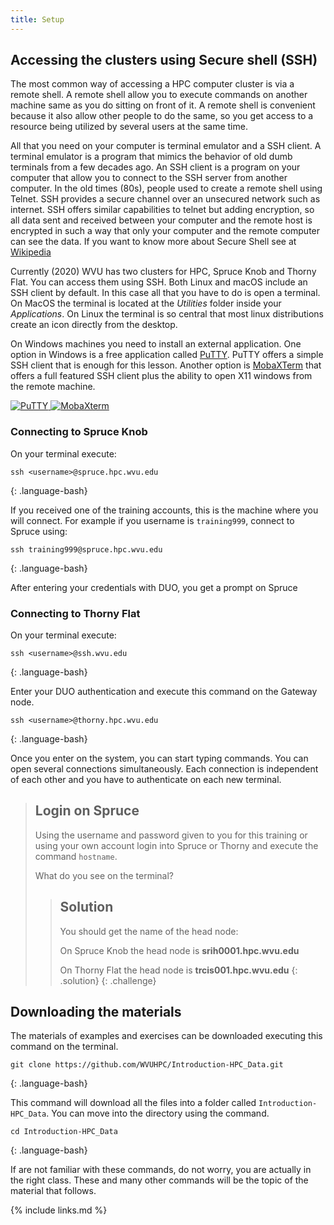 ```yaml
---
title: Setup
---
```


## Accessing the clusters using Secure shell (SSH)

The most common way of accessing a HPC computer cluster is via a remote shell.
A remote shell allow you to execute commands on another machine same as you do sitting on front of it. A remote shell is convenient because it also allow other people to do the same, so you get access to a resource being utilized by several users at the same time.

All that you need on your computer is terminal emulator and a SSH client.
A terminal emulator is a program that mimics the behavior of old dumb terminals from a few decades ago. An SSH client is a program on your computer that allow you to connect to the SSH server from another computer. In the old times (80s), people used to create a remote shell using Telnet. SSH provides a secure channel over an unsecured network such as internet. SSH offers similar capabilities to telnet but adding encryption, so all data sent and received between your computer and the remote host is encrypted in such a way that only your computer and the remote computer can see the data. If you want to know more about Secure Shell see at [Wikipedia](https://en.wikipedia.org/wiki/Secure_Shell)

Currently (2020) WVU has two clusters for HPC, Spruce Knob and Thorny Flat. You can access them using SSH.
Both Linux and macOS include an SSH client by default. In this case all that you have to do is open a terminal. On MacOS the terminal is located at the *Utilities* folder inside your *Applications*. On Linux the terminal is so central that most linux distributions create an icon directly from the desktop.

 On Windows machines you need to install an external application. One option in Windows is a free application called [PuTTY](https://www.putty.org). PuTTY offers a simple SSH client that is enough for this lesson. Another option is [MobaXTerm](https://mobaxterm.mobatek.net) that offers a full featured SSH client plus the ability to open X11 windows from the remote machine.

 <a href="{{ page.root }}/fig/PuTTY.png">
   <img src="{{ page.root }}/fig/PuTTY.png" alt="PuTTY" />
 </a>

 <a href="{{ page.root }}/fig/MobaXterm.png">
   <img src="{{ page.root }}/fig/MobaXterm.png" alt="MobaXterm" />
 </a>

### Connecting to Spruce Knob

On your terminal execute:

~~~
ssh <username>@spruce.hpc.wvu.edu
~~~
{: .language-bash}

If you received one of the training accounts, this is the machine where you will connect. For example if you username is `training999`, connect to Spruce using:

~~~
ssh training999@spruce.hpc.wvu.edu
~~~
{: .language-bash}


After entering your credentials with DUO, you get a prompt on Spruce

### Connecting to Thorny Flat

On your terminal execute:

~~~
ssh <username>@ssh.wvu.edu
~~~
{: .language-bash}

Enter your DUO authentication and execute this command on the Gateway node.

~~~
ssh <username>@thorny.hpc.wvu.edu
~~~
{: .language-bash}


Once you enter on the system, you can start typing commands. You can open several connections simultaneously. Each connection is independent of each other and you have to authenticate on each new terminal.

> ## Login on Spruce
>
> Using the username and password given to you for this training or using your own account login into Spruce or Thorny and execute the command `hostname`.
>
> What do you see on the terminal?
>
>> ## Solution
>>  You should get the name of the head node:
>>
>>  On Spruce Knob the head node is **srih0001.hpc.wvu.edu**
>>
>>  On Thorny Flat the head node is **trcis001.hpc.wvu.edu**
> {: .solution}
{: .challenge}

## Downloading the materials

The materials of examples and exercises can be downloaded executing this command on the terminal.

~~~
git clone https://github.com/WVUHPC/Introduction-HPC_Data.git
~~~
{: .language-bash}

This command will download all the files into a folder called
`Introduction-HPC_Data`. You can move into the directory using the command.

~~~
cd Introduction-HPC_Data
~~~
{: .language-bash}

If are not familiar with these commands, do not worry, you are actually in the right class. These and many other commands will be the topic of the material that follows.


{% include links.md %}
